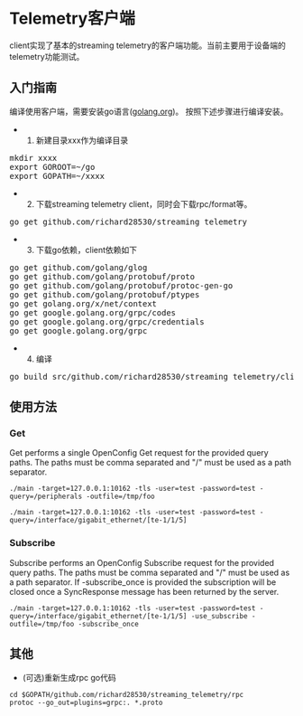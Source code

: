 # Telemetry客户端

client实现了基本的streaming telemetry的客户端功能。当前主要用于设备端的telemetry功能测试。

## 入门指南

编译使用客户端，需要安装go语言([golang.org](golang.org/dl))。
按照下述步骤进行编译安装。

- 1. 新建目录xxx作为编译目录
<pre>
mkdir xxxx
export GOROOT=~/go
export GOPATH=~/xxxx
</pre>
- 2. 下载streaming telemetry client，同时会下载rpc/format等。
<pre>
go get github.com/richard28530/streaming_telemetry
</pre>
- 3. 下载go依赖，client依赖如下
<pre>
go get github.com/golang/glog
go get github.com/golang/protobuf/proto
go get github.com/golang/protobuf/protoc-gen-go
go get github.com/golang/protobuf/ptypes
go get golang.org/x/net/context
go get google.golang.org/grpc/codes
go get google.golang.org/grpc/credentials
go get google.golang.org/grpc
</pre>
- 4. 编译
<pre>
go build src/github.com/richard28530/streaming_telemetry/client/main.go
</pre>

## 使用方法

### Get

Get performs a single OpenConfig Get request for the provided query paths. The paths must be comma separated and "/" must be used as a path separator.

```
./main -target=127.0.0.1:10162 -tls -user=test -password=test -query=/peripherals -outfile=/tmp/foo

./main -target=127.0.0.1:10162 -tls -user=test -password=test -query=/interface/gigabit_ethernet/[te-1/1/5]
```

### Subscribe

Subscribe performs an OpenConfig Subscribe request for the provided query paths. The paths must be comma separated and "/" must be used as a path separator. If -subscribe_once is provided the subscription will be closed once a SyncResponse message has been returned by the server.

```
./main -target=127.0.0.1:10162 -tls -user=test -password=test -query=/interface/gigabit_ethernet/[te-1/1/5] -use_subscribe -outfile=/tmp/foo -subscribe_once
```

## 其他
* (可选)重新生成rpc go代码

```
cd $GOPATH/github.com/richard28530/streaming_telemetry/rpc
protoc --go_out=plugins=grpc:. *.proto
```
